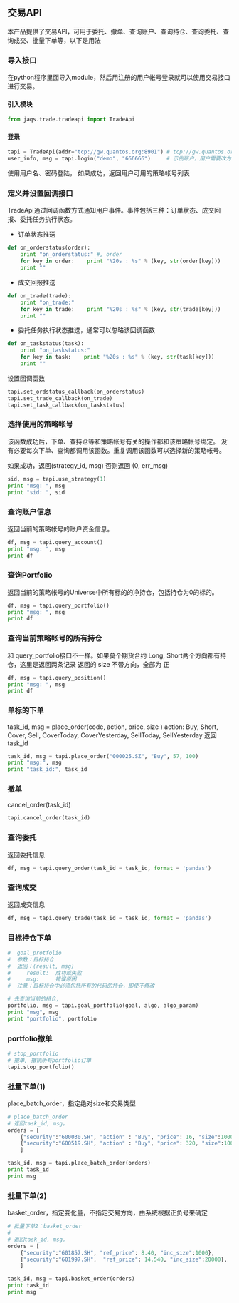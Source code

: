 ## 交易API

本产品提供了交易API，可用于委托、撤单、查询账户、查询持仓、查询委托、查询成交、批量下单等，以下是用法

### 导入接口

在python程序里面导入module，然后用注册的用户帐号登录就可以使用交易接口进行交易。

#### 引入模块

```python
from jaqs.trade.tradeapi import TradeApi
```
#### 登录
```python
tapi = TradeApi(addr="tcp://gw.quantos.org:8901") # tcp://gw.quantos.org:8901是仿真系统地址
user_info, msg = tapi.login("demo", "666666")     # 示例账户，用户需要改为自己注册的账户
```

使用用户名、密码登陆， 如果成功，返回用户可用的策略帐号列表

### 定义并设置回调接口

TradeApi通过回调函数方式通知用户事件。事件包括三种：订单状态、成交回报、委托任务执行状态。

- 订单状态推送
```python
def on_orderstatus(order):
    print "on_orderstatus:" #, order
    for key in order:    print "%20s : %s" % (key, str(order[key]))
    print ""
```

- 成交回报推送
```python
def on_trade(trade):
    print "on_trade:"
    for key in trade:    print "%20s : %s" % (key, str(trade[key]))
    print ""
```

- 委托任务执行状态推送，通常可以忽略该回调函数
```python
def on_taskstatus(task):
    print "on_taskstatus:"
    for key in task:    print "%20s : %s" % (key, str(task[key]))
    print ""
```

设置回调函数
```python
tapi.set_ordstatus_callback(on_orderstatus)
tapi.set_trade_callback(on_trade)
tapi.set_task_callback(on_taskstatus)
```

### 选择使用的策略帐号

该函数成功后，下单、查持仓等和策略帐号有关的操作都和该策略帐号绑定。
没有必要每次下单、查询都调用该函数。重复调用该函数可以选择新的策略帐号。

如果成功，返回(strategy_id, msg)
否则返回 (0, err_msg)
```python
sid, msg = tapi.use_strategy(1)
print "msg: ", msg
print "sid: ", sid    
```

### 查询账户信息
返回当前的策略帐号的账户资金信息。
```python
df, msg = tapi.query_account()
print "msg: ", msg
print df    
```

### 查询Portfolio
返回当前的策略帐号的Universe中所有标的的净持仓，包括持仓为0的标的。
```python
df, msg = tapi.query_portfolio()
print "msg: ", msg
print df    
```

### 查询当前策略帐号的所有持仓
和 query_portfolio接口不一样。如果莫个期货合约 Long, Short两个方向都有持仓，这里是返回两条记录
返回的 size 不带方向，全部为 正
```python
df, msg = tapi.query_position()
print "msg: ", msg
print df
```

### 单标的下单
task_id, msg = place_order(code, action, price, size )
action:  Buy, Short, Cover, Sell, CoverToday, CoverYesterday, SellToday, SellYesterday
返回 task_id

```python
task_id, msg = tapi.place_order("000025.SZ", "Buy", 57, 100)
print "msg:", msg
print "task_id:", task_id
```

### 撤单
cancel_order(task_id)
```python
tapi.cancel_order(task_id)
```

### 查询委托
返回委托信息
```python
df, msg = tapi.query_order(task_id = task_id, format = 'pandas')
```

### 查询成交
返回成交信息
```python
df, msg = tapi.query_trade(task_id = task_id, format = 'pandas')
```

### 目标持仓下单
```python
#  goal_protfolio
#  参数：目标持仓
#  返回：(result, msg)
#     result:  成功或失败
#     msg:     错误原因
#  注意：目标持仓中必须包括所有的代码的持仓，即使不修改

# 先查询当前的持仓, 
portfolio, msg = tapi.goal_portfolio(goal, algo, algo_param)
print "msg", msg
print "portfolio", portfolio
```

### portfolio撤单
```python
# stop_portfolio
# 撤单, 撤销所有portfolio订单
tapi.stop_portfolio()
````

### 批量下单(1)
place_batch_order，指定绝对size和交易类型
```python
# place_batch_order
# 返回task_id, msg。
orders = [ 
    {"security":"600030.SH", "action" : "Buy", "price": 16, "size":1000},
    {"security":"600519.SH", "action" : "Buy", "price": 320, "size":1000},
    ]

task_id, msg = tapi.place_batch_order(orders)
print task_id
print msg    
```

### 批量下单(2)
basket_order，指定变化量，不指定交易方向，由系统根据正负号来确定
```python
# 批量下单2：basket_order
#
# 返回task_id, msg。
orders = [ 
    {"security":"601857.SH", "ref_price": 8.40, "inc_size":1000},
    {"security":"601997.SH",  "ref_price": 14.540, "inc_size":20000},
    ]

task_id, msg = tapi.basket_order(orders)
print task_id
print msg
```
